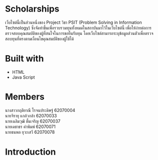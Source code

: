 # Scholarships
เว็บไซต์นี้เป็นส่วนหนึ่งของ Project วิชา PSIT (Problem Solving in Information Technology) ซึ่งจัดทำขึ้นเพื่อรวบรวมทุนทั้งหมดในสถาบันมาไว้ในเว็บไซต์นี้ เพื่อให้ง่ายต่อการตรวจสอบคุณสมบัติของผู้ที่สนใจในการขอยื่นรับทุน โดยเว็บไซต์สามารถระบุข้อมูลส่วนตัวเพื่อตรวจสอบทุนที่ตรงตามเงื่อนไขคุณสมบัติของผู้ใช้ได้<br>
# Built with
- HTML
- Java Script
# Members
นางสาวกฤติยาณี โรจนประดิษฐ์   62070004<br>
นายจิรายุ       แกล้วกล้า     62070033<br>
นายเฉลิมวุฒิ    ชั้นเจริญ      62070037<br>
นายเดชาธร คำพิมพ์         62070071<br>
นายธนพล ยุวะเสวี 62070078<br>
# Introduction
